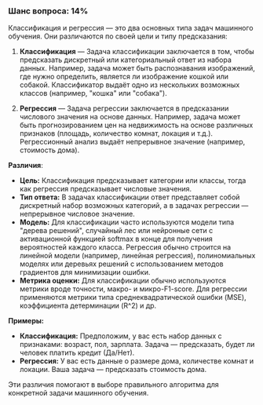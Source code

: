 ### Шанс вопроса: 14%

Классификация и регрессия — это два основных типа задач машинного обучения. Они различаются по своей цели и типу предсказания:

1. **Классификация** — Задача классификации заключается в том, чтобы предсказать дискретный или категориальный ответ из набора данных. Например, задача может быть распознавания изображений, где нужно определить, является ли изображение кошкой или собакой. Классификатор выдаёт одно из нескольких возможных классов (например, "кошка" или "собака").

2. **Регрессия** — Задача регрессии заключается в предсказании числового значения на основе данных. Например, задача может быть прогнозированием цен на недвижимость на основе различных признаков (площадь, количество комнат, локация и т.д.). Регрессионный анализ выдаёт непрерывное значение (например, стоимость дома).

**Различия**:
- **Цель:** Классификация предсказывает категории или классы, тогда как регрессия предсказывает числовые значения.
- **Тип ответа:** В задачах классификации ответ представляет собой дискретный набор возможных категорий, а в задачах регрессии — непрерывное числовое значение.
- **Модель:** Для классификации часто используются модели типа "дерева решений", случайный лес или нейронные сети с активационной функцией softmax в конце для получения вероятностей каждого класса. Регрессия обычно строится на линейной модели (например, линейная регрессия), полиномиальных моделях или деревьях решений с использованием методов градиентов для минимизации ошибки.
- **Метрика оценки:** Для классификации обычно используются метрики вроде точности, макро- и микро-F1-score. Для регрессии применяются метрики типа среднеквадратической ошибки (MSE), коэффициента детерминации (R^2) и др.

**Примеры:**
- **Классификация:** Предположим, у вас есть набор данных с признаками: возраст, пол, зарплата. Задача — предсказать, будет ли человек платить кредит (Да/Нет).
- **Регрессия:** У вас есть данные о размере дома, количестве комнат и локации. Ваша задача — предсказать стоимость дома.

Эти различия помогают в выборе правильного алгоритма для конкретной задачи машинного обучения.